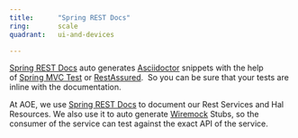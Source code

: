 ```yaml
---
title:      "Spring REST Docs"
ring:       scale
quadrant:   ui-and-devices

---
```

[Spring REST Docs](https://projects.spring.io/spring-restdocs/) auto generates [Asciidoctor](http://asciidoctor.org/) snippets with the help of [Spring MVC Test](http://docs.spring.io/spring/docs/current/spring-framework-reference/htmlsingle#spring-mvc-test-framework) or [RestAssured](https://extranet.aoe.com/confluence/pages/viewpage.action?pageId=86937862).  So you can be sure that your tests are inline with the documentation.

At AOE, we use [Spring REST Docs](https://projects.spring.io/spring-restdocs/) to document our Rest Services and Hal Resources. We also use it to auto generate [Wiremock](/ui-and-devices/wiremock.html) Stubs, so the consumer of the service can test against the exact API of the service.
